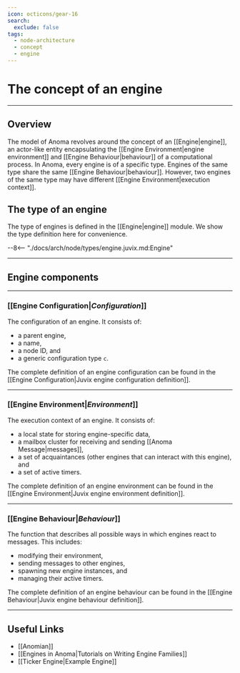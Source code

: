 ```yaml
---
icon: octicons/gear-16
search:
  exclude: false
tags:
  - node-architecture
  - concept
  - engine
---
```


# The concept of an engine

---

## Overview

The model of Anoma revolves around the concept of an [[Engine|engine]], an
actor-like entity encapsulating the [[Engine Environment|engine environment]] and
[[Engine Behaviour|behaviour]] of a computational process. In Anoma, every
engine is of a specific type. Engines of the same type share the same
[[Engine Behaviour|behaviour]]. However, two engines of the same type may have different
[[Engine Environment|execution context]].

## The type of an engine

The type of engines is defined in the [[Engine|engine]] module.
We show the type definition here for convenience.

--8<-- "./docs/arch/node/types/engine.juvix.md:Engine"

---

## Engine components

---

### [[Engine Configuration|*Configuration*]]

The configuration of an engine. It consists of:

- a parent engine,
- a name,
- a node ID, and
- a generic configuration type `c`.

The complete definition of an engine configuration can be found in the
[[Engine Configuration|Juvix engine configuration definition]].

---

### [[Engine Environment|*Environment*]]

The execution context of an engine. It consists of:

- a local state for storing engine-specific data,
- a mailbox cluster for receiving and sending [[Anoma Message|messages]],
- a set of acquaintances (other engines that can interact with this engine), and
- a set of active timers.

The complete definition of an engine environment can be found in the
[[Engine Environment|Juvix engine environment definition]].

---

### [[Engine Behaviour|*Behaviour*]]

The function that describes all possible ways in which engines react to
messages. This includes:

- modifying their environment,
- sending messages to other engines,
- spawning new engine instances, and
- managing their active timers.

The complete definition of an engine behaviour can be found in the
[[Engine Behaviour|Juvix engine behaviour definition]].

---

## Useful Links

- [[Anomian]]
- [[Engines in Anoma|Tutorials on Writing Engine Families]]
- [[Ticker Engine|Example Engine]]